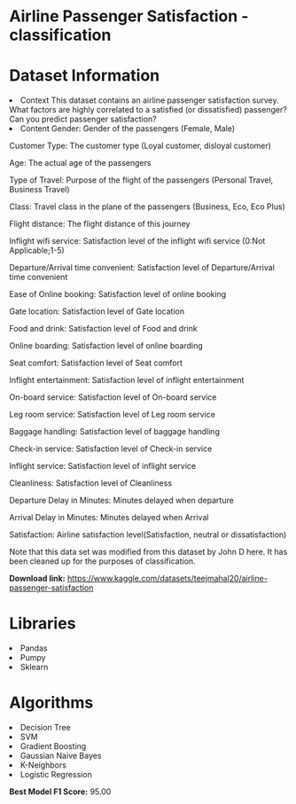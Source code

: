 # Airline Passenger Satisfaction - classification

# Dataset Information
<li>Context
This dataset contains an airline passenger satisfaction survey. What factors are highly correlated to a satisfied (or dissatisfied) passenger? Can you predict passenger satisfaction?


<li>Content
Gender: Gender of the passengers (Female, Male)

Customer Type: The customer type (Loyal customer, disloyal customer)

Age: The actual age of the passengers

Type of Travel: Purpose of the flight of the passengers (Personal Travel, Business Travel)

Class: Travel class in the plane of the passengers (Business, Eco, Eco Plus)

Flight distance: The flight distance of this journey

Inflight wifi service: Satisfaction level of the inflight wifi service (0:Not Applicable;1-5)

Departure/Arrival time convenient: Satisfaction level of Departure/Arrival time convenient

Ease of Online booking: Satisfaction level of online booking

Gate location: Satisfaction level of Gate location

Food and drink: Satisfaction level of Food and drink

Online boarding: Satisfaction level of online boarding

Seat comfort: Satisfaction level of Seat comfort

Inflight entertainment: Satisfaction level of inflight entertainment

On-board service: Satisfaction level of On-board service

Leg room service: Satisfaction level of Leg room service

Baggage handling: Satisfaction level of baggage handling

Check-in service: Satisfaction level of Check-in service

Inflight service: Satisfaction level of inflight service

Cleanliness: Satisfaction level of Cleanliness

Departure Delay in Minutes: Minutes delayed when departure

Arrival Delay in Minutes: Minutes delayed when Arrival

Satisfaction: Airline satisfaction level(Satisfaction, neutral or dissatisfaction)

Note that this data set was modified from this dataset by John D here. It has been cleaned up for the purposes of classification.

**Download link:** https://www.kaggle.com/datasets/teejmahal20/airline-passenger-satisfaction

# Libraries
<li>Pandas
<li>Pumpy
<li>Sklearn

# Algorithms
<li>Decision Tree
<li>SVM
<li>Gradient Boosting
<li>Gaussian Naive Bayes
<li>K-Neighbors
<li>Logistic Regression

**Best Model F1 Score:** 95.00
